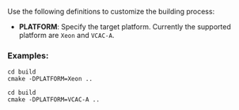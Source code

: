 
Use the following definitions to customize the building process:
- **PLATFORM**: Specify the target platform. Currently the supported platform are ```Xeon``` and ```VCAC-A```.

### Examples:

```
cd build
cmake -DPLATFORM=Xeon ..
```

```
cd build
cmake -DPLATFORM=VCAC-A ..
```

